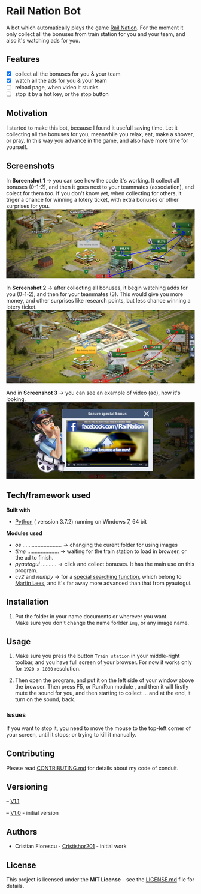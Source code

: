Rail Nation Bot
===

A bot which automatically plays the game [Rail Nation](https://www.rail-nation.com). For the moment it only collect all the bonuses from train station for you and your team, and also it's watching ads for you.

## Features

  - [x] collect all the bonuses for you & your team
  - [x] watch all the ads for you & your team
  - [ ] reload page, when video it stucks
  - [ ] stop it by a hot key, or the stop button

## Motivation

I started to make this bot, because I found it usefull saving time. Let it collecting all the bonuses for you, meanwhile you relax, eat, make a shower, or pray.
In this way you advance in the game, and also have more time for yourself.

## Screenshots

In **Screenshot 1** -> you can see how the code it's working. It collect all bonuses (0-1-2), and then it goes next to your teammates (association), and colect for them too. If you don't know yet, when collecting for others, it triger a chance for winning a lotery ticket, with extra bonuses or other surprises for you.
![image](Screenshoot1.JPG "Screenshoot 1")

In **Screenshot 2** -> after collecting all bonuses, it begin watching adds for you (0-1-2), and then for your teammates (3). This would give you more money, and other surprises like research points, but less chance winning a lotery ticket.
![image](Screenshoot2.JPG "Screenshoot 2")

And in **Screenshot 3** -> you can see an example of video (ad), how it's looking.
![image](ScreenShoot3.JPG "Screenshoot 3")

## Tech/framework used

**Built with**

   * [Python](https://docs.python.org/3/) ( verssion 3.7.2) running on Windows 7, 64 bit

**Modules used**
   * *os* .......................... -> changing the curent folder for using images
   * *time* ..................... -> waiting for the train station to load in browser, or the ad to finish.
   * *pyautogui* .......... -> click and collect bonuses. It has the main use on this program.
   * *cv2* and *numpy* -> for a [special searching function](https://github.com/drov0/python-imagesearch), which belong to [Martin Lees](https://github.com/drov0), and it's far away more advanced than that from pyautogui.

## Installation

   1. Put the folder in your name documents or wherever you want.  
Make sure you don't change the name forlder `img`, or any image name.

## Usage

1. Make sure you press the button `Train station` in your middle-right toolbar, and you have full screen of your browser. For now it works only for `1920 x 1080` resolution.

2. Then open the program, and put it on the left side of your window above the browser. Then press F5, or Run/Run module , and then it will firstly mute the sound for you, and then starting to collect ... and at the end, it turn on the sound, back. 

### Issues

If you want to stop it, you need to move the mouse to the top-left corner of your screen, until it stops; or trying to kill it manually.

## Contributing

Please read [CONTRIBUTING.md](CONTRIBUTING.md) for details about my code of conduit.

## Versioning

&ndash; [V1.1](https://github.com/Cristishor201/RailNationBot/releases/tag/V1.1)

&ndash;  [V1.0](https://github.com/Cristishor201/RailNationBot/releases/tag/V1.0) - initial version

## Authors

  * Cristian Florescu  - [Cristishor201](https://github.com/Cristishor201) - initial work

## License

This project is licensed under the **MIT License** - see the [LICENSE.md](LICENSE) file for details.
